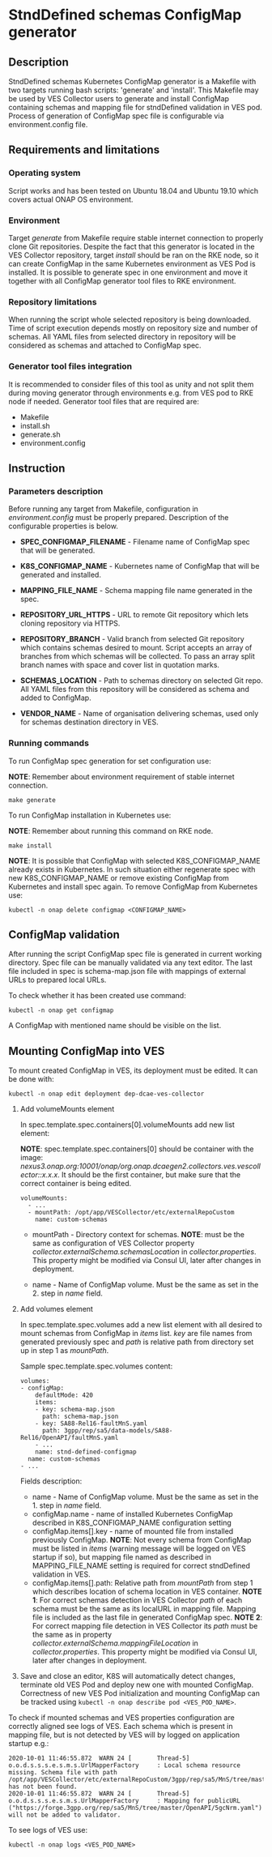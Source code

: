 StndDefined schemas ConfigMap generator
=======================================

## Description
StndDefined schemas Kubernetes ConfigMap generator is a Makefile with two targets running bash scripts: 'generate' and 
'install'. This Makefile may be used by VES Collector users to generate and install ConfigMap containing schemas 
and mapping file for stndDefined validation in VES pod. Process of generation of ConfigMap spec file is 
configurable via environment.config file.

## Requirements and limitations

### Operating system
Script works and has been tested on Ubuntu 18.04 and Ubuntu 19.10 which covers actual ONAP OS environment.

### Environment
Target *generate* from Makefile require stable internet connection to properly clone Git repositories.
Despite the fact that this generator is located in the VES Collector repository, target *install* should be ran on the
RKE node, so it can create ConfigMap in the same Kubernetes environment as VES Pod is installed. 
It is possible to generate spec in one environment and move it together with all ConfigMap generator tool files to RKE
environment. 

### Repository limitations
When running the script whole selected repository is being downloaded. Time of script execution depends mostly on 
repository size and number of schemas. All YAML files from selected directory in repository will be considered as 
schemas and attached to ConfigMap spec.

### Generator tool files integration
It is recommended to consider files of this tool as unity and not split them during moving generator through 
environments e.g. from VES pod to RKE node if needed. Generator tool files that are required are:
- Makefile
- install.sh
- generate.sh
- environment.config

## Instruction

### Parameters description
Before running any target from Makefile, configuration in *environment.config* must be properly prepared. Description of
the configurable properties is below.

- **SPEC_CONFIGMAP_FILENAME** - Filename name of ConfigMap spec that will be generated.
- **K8S_CONFIGMAP_NAME** - Kubernetes name of ConfigMap that will be generated and installed.
- **MAPPING_FILE_NAME** - Schema mapping file name generated in the spec.
  
- **REPOSITORY_URL_HTTPS** - URL to remote Git repository which lets cloning repository via HTTPS.
- **REPOSITORY_BRANCH** - Valid branch from selected Git repository which contains schemas desired to mount. Script 
accepts an array of branches from which schemas will be collected. To pass an array split branch names with space and 
cover list in quotation marks.
- **SCHEMAS_LOCATION** - Path to schemas directory on selected Git repo. All YAML files from this repository will be 
considered as schema and added to ConfigMap.

- **VENDOR_NAME** - Name of organisation delivering schemas, used only for schemas destination directory in VES.

### Running commands

To run ConfigMap spec generation for set configuration use:

**NOTE**: Remember about environment requirement of stable internet connection.  

```
make generate
```

To run ConfigMap installation in Kubernetes use:

**NOTE**: Remember about running this command on RKE node.

```
make install
```

**NOTE**: It is possible that ConfigMap with selected K8S_CONFIGMAP_NAME already exists in Kubernetes. In such situation
either regenerate spec with new K8S_CONFIGMAP_NAME or remove existing ConfigMap from Kubernetes and install spec again.
To remove ConfigMap from Kubernetes use:
```
kubectl -n onap delete configmap <CONFIGMAP_NAME>
``` 

## ConfigMap validation
After running the script ConfigMap spec file is generated in current working directory.
Spec file can be manually validated via any text editor. The last file included in spec is schema-map.json file with
mappings of external URLs to prepared local URLs. 
  
To check whether it has been created use command:

```
kubectl -n onap get configmap
```

A ConfigMap with mentioned name should be visible on the list.

## Mounting ConfigMap into VES

To mount created ConfigMap in VES, its deployment must be edited. It can be done with:
```
kubectl -n onap edit deployment dep-dcae-ves-collector
```

1. Add volumeMounts element

    In spec.template.spec.containers[0].volumeMounts add new list element:
    
    **NOTE**: spec.template.spec.containers[0] should be container with the image:
        *nexus3.onap.org:10001/onap/org.onap.dcaegen2.collectors.ves.vescollector::x.x.x*.
        It should be the first container, but make sure that the correct container is being edited.

    ```
    volumeMounts:
      - ...
      - mountPath: /opt/app/VESCollector/etc/externalRepoCustom
        name: custom-schemas
    ```
   
    - mountPath - Directory context for schemas. **NOTE**: must be the same as configuration of VES Collector property 
    *collector.externalSchema.schemasLocation* in *collector.properties*. This property might be modified via Consul UI, 
    later after changes in deployment.
   
   - name - Name of ConfigMap volume. Must be the same as set in the 2. step in *name* field. 

2. Add volumes element

    In spec.template.spec.volumes add a new list element with all desired to mount schemas from ConfigMap in 
    *items* list. *key* are file names from generated previously spec and *path* is relative path from directory set up 
    in step 1 as *mountPath*.
    
    Sample spec.template.spec.volumes content:
    
    ```
    volumes:
    - configMap:
        defaultMode: 420
        items:
        - key: schema-map.json
          path: schema-map.json
        - key: SA88-Rel16-faultMnS.yaml
          path: 3gpp/rep/sa5/data-models/SA88-Rel16/OpenAPI/faultMnS.yaml
        - ...
        name: stnd-defined-configmap
      name: custom-schemas
    - ...
    ```
   Fields description:
   - name - Name of ConfigMap volume. Must be the same as set in the 1. step in *name* field.
   - configMap.name - name of installed Kubernetes ConfigMap described in K8S_CONFIGMAP_NAME configuration setting
   - configMap.items[].key - name of mounted file from installed previously ConfigMap.
   **NOTE**: Not every schema from ConfigMap must be listed in *items* (warning message will be logged on VES startup if
   so), but mapping file named as described in MAPPING_FILE_NAME setting is required for correct stndDefined validation 
   in VES.
   - configMap.items[].path: Relative path from *mountPath* from step 1 which describes location of schema location in VES 
   container.
   **NOTE 1**: For correct schemas detection in VES Collector *path* of each schema must be the same as its localURL in 
   mapping file. Mapping file is included as the last file in generated ConfigMap spec.
   **NOTE 2**: For correct mapping file detection in VES Collector its *path* must be the same as in property 
   *collector.externalSchema.mappingFileLocation* in *collector.properties*. This property might be modified via Consul
    UI, later after changes in deployment.

3. Save and close an editor, K8S will automatically detect changes, terminate old VES Pod and deploy new one with 
mounted ConfigMap. Correctness of new VES Pod initialization and mounting ConfigMap can be tracked using 
`kubectl -n onap describe pod <VES_POD_NAME>`.

To check if mounted schemas and VES properties configuration are correctly aligned see logs of VES. Each schema which is
present in mapping file, but is not detected by VES will by logged on application startup e.g.:
```
2020-10-01 11:46:55.872  WARN 24 [       Thread-5] o.o.d.s.s.s.e.s.m.s.UrlMapperFactory     : Local schema resource missing. Schema file with path /opt/app/VESCollector/etc/externalRepoCustom/3gpp/rep/sa5/MnS/tree/master/OpenAPI/5gcNrm.yaml has not been found.
2020-10-01 11:46:55.872  WARN 24 [       Thread-5] o.o.d.s.s.s.e.s.m.s.UrlMapperFactory     : Mapping for publicURL ("https://forge.3gpp.org/rep/sa5/MnS/tree/master/OpenAPI/5gcNrm.yaml") will not be added to validator.
```

To see logs of VES use: 
```
kubectl -n onap logs <VES_POD_NAME>
```
